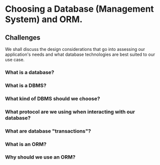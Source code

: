 # Choosing a Database (Management System) and ORM.
## Challenges
We shall discuss the design considerations that go into assessing our application's needs and what database technologies are best suited to our use case.

### What is a database?

### What is a DBMS?

### What kind of DBMS should we choose?

### What protocol are we using when interacting with our database?

### What are database "transactions"?

### What is an ORM?

### Why should we use an ORM?
